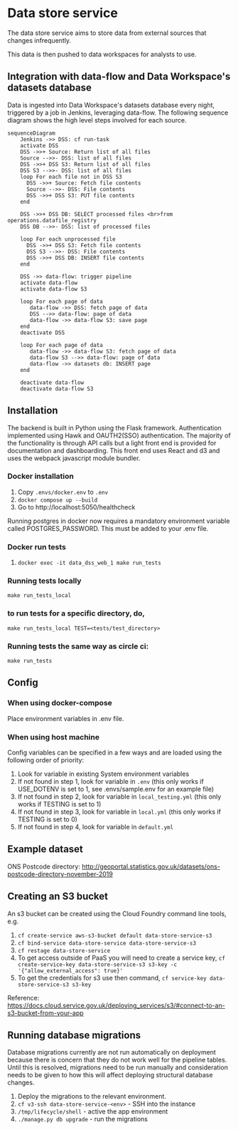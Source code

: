 # Data store service
The data store service aims to store data from external sources that changes infrequently.

This data is then pushed to data workspaces for analysts to use.

## Integration with data-flow and Data Workspace's datasets database

Data is ingested into Data Workspace's datasets database every night, triggered by a job in Jenkins, leveraging data-flow. The following sequence diagram shows the high level steps involved for each source.

```mermaid
sequenceDiagram
    Jenkins ->> DSS: cf run-task
    activate DSS
    DSS ->>+ Source: Return list of all files
    Source -->>- DSS: list of all files
    DSS ->>+ DSS S3: Return list of all files
    DSS S3 -->>- DSS: list of all files
    loop For each file not in DSS S3
      DSS ->>+ Source: Fetch file contents
      Source -->>- DSS: File contents
      DSS ->>+ DSS S3: PUT file contents
    end

    DSS ->>+ DSS DB: SELECT processed files <br>from operations.datafile_registry
    DSS DB -->>- DSS: list of processed files

    loop For each unprocessed file
      DSS ->>+ DSS S3: Fetch file contents
      DSS S3 -->>- DSS: File contents
      DSS ->>+ DSS DB: INSERT file contents
    end

    DSS ->> data-flow: trigger pipeline
    activate data-flow
    activate data-flow S3

    loop For each page of data
       data-flow ->> DSS: fetch page of data
       DSS -->> data-flow: page of data
       data-flow ->> data-flow S3: save page
    end
    deactivate DSS

    loop For each page of data
       data-flow ->> data-flow S3: fetch page of data
       data-flow S3 -->> data-flow: page of data
       data-flow ->> datasets db: INSERT page
    end

    deactivate data-flow
    deactivate data-flow S3
```

## Installation
The backend is built in Python using the Flask framework. Authentication implemented using Hawk and OAUTH2(SSO) authentication. The majority of the functionality is through API calls but a light front end is provided for documentation and dashboarding. This front end uses React and d3 and uses the webpack javascript module bundler. 

### Docker installation
1. Copy `.envs/docker.env` to `.env`
2. `docker compose up --build`
3. Go to http://localhost:5050/healthcheck

Running postgres in docker now requires a mandatory environment variable called POSTGRES_PASSWORD. This must be added to your .env file.

### Docker run tests
1. `docker exec -it data_dss_web_1 make run_tests`

### Running tests locally

`make run_tests_local`

### to run tests for a specific directory, do,

`make run_tests_local TEST=<tests/test_directory>`

### Running tests the same way as circle ci:

`make run_tests`

## Config

### When using docker-compose
Place environment variables in .env file.

### When using host machine
Config variables can be specified in a few ways and are loaded using the following order of priority:

1. Look for variable in existing System environment variables
2. If not found in step 1, look for variable in `.env` (this only works if USE_DOTENV is set to 1, see .envs/sample.env for an example file)
3. If not found in step 2, look for variable in `local_testing.yml` (this only works if TESTING is set to 1)
4. If not found in step 3, look for variable in `local.yml` (this only works if TESTING is set to 0)
5. If not found in step 4, look for variable in `default.yml`


## Example dataset
ONS Postcode directory: http://geoportal.statistics.gov.uk/datasets/ons-postcode-directory-november-2019

## Creating an S3 bucket
An s3 bucket can be created using the Cloud Foundry command line tools, e.g.

1. `cf create-service aws-s3-bucket default data-store-service-s3`
2. `cf bind-service data-store-service data-store-service-s3`
3. `cf restage data-store-service`
4. To get access outside of PaaS you will need to create a service key, `cf create-service-key data-store-service-s3 s3-key -c '{"allow_external_access": true}'`
5. To get the credentials for s3 use then command, `cf service-key data-store-service-s3 s3-key`

Reference: 
https://docs.cloud.service.gov.uk/deploying_services/s3/#connect-to-an-s3-bucket-from-your-app

## Running database migrations

Database migrations currently are not run automatically on deployment because there is concern that they do not work well for the pipeline tables. Until this is resolved, migrations need to be run manually and consideration needs to be given to how this will affect deploying structural database changes.

1) Deploy the migrations to the relevant environment.
2) `cf v3-ssh data-store-service-<env>` - SSH into the instance
3) `/tmp/lifecycle/shell` - active the app environment
4) `./manage.py db upgrade` - run the migrations
